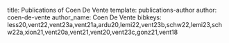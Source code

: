 title: Publications of Coen De Vente
template: publications-author
author: coen-de-vente
author_name: Coen De Vente
bibkeys: less20,vent22,vent23a,vent21a,ardu20,lemi22,vent23b,schw22,lemi23,schw22a,xion21,vent20a,vent21,vent20,vent23c,gonz21,vent18
